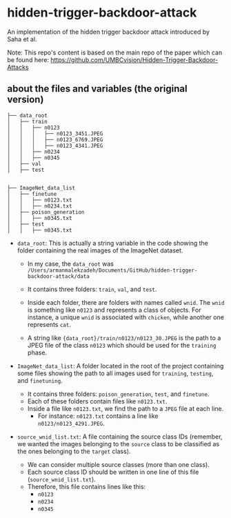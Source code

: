 # hidden-trigger-backdoor-attack
An implementation of the hidden trigger backdoor attack introduced by Saha et al. 

Note: This repo's content is based on the main repo of the paper which can be found here: https://github.com/UMBCvision/Hidden-Trigger-Backdoor-Attacks

## about the files and variables (the original version)

```
├── data_root
│   ├── train
│   │   ├── n0123
│   │   │   ├── n0123_3451.JPEG
│   │   │   ├── n0123_6769.JPEG
│   │   │   ├── n0123_4341.JPEG
│   │   ├── n0234
│   │   ├── n0345
│   ├── val
│   ├── test


├── ImageNet_data_list
│   ├── finetune
│   │   ├── n0123.txt
│   │   ├── n0234.txt
│   ├── poison_generation
│   │   ├── n0345.txt
│   ├── test
│   │   ├── n0345.txt
```

- `data_root`: This is actually a string variable in the code showing the folder containing the real images of the ImageNet dataset. 

    - In my case, the `data_root` was `/Users/armanmalekzadeh/Documents/GitHub/hidden-trigger-backdoor-attack/data`
    - It contains three folders: `train`, `val`, and `test`. 
    
    - Inside each folder, there are folders with names called `wnid`. The `wnid` is something like `n0123` and represents a class of objects. For instance, a unique `wnid` is associated with `chicken`, while another one represents `cat`. 

    - A string like `{data_root}/train/n0123/n0123_30.JPEG` is the path to a JPEG file of the class `n0123` which should be used for the `training` phase.

- `ImageNet_data_list`: A folder located in the root of the project containing some files showing the path to all images used for `training`, `testing`, and `finetuning`. 

    - It contains three folders: `poison_generation`, `test`, and `finetune`. 
    - Each of these folders contain files like `n0123.txt`.
    - Inside a file like `n0123.txt`, we find the path to a `JPEG` file at each line.
        - For instance: `n0123.txt` contains a line like `n0123/n0123_4291.JPEG`.

- `source_wnid_list.txt`: A file containing the source class IDs (remember, we wanted the images belonging to the `source` class to be classified as the ones belonging to the `target` class). 

    - We can consider multiple source classes (more than one class).
    - Each source class ID should be written in one line of this file (`source_wnid_list.txt`).
    - Therefore, this file contains lines like this:
        - `n0123`
        - `n0234`
        - `n0345`

